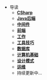 * 导读
  * [**CSharp**](/study/CSharp/README)
  * [**Java后端**](/study/Java后端/README)
  * [**中间件**](/study/中间件/README)
  * [**前端**](/study/前端/README)
  * [**工作**](/study/工作/README)
  * [**工具技巧**](/study/工具技巧/README)
  * [**数据库**](/study/数据库/README)
  * [**计算机基础**](/study/计算机基础/README)
  * [**设计模式**](/study/设计模式/README)
  * [**运维**](/study/运维/README)
  * 持续更新中...